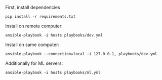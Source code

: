 First, install dependencies
```
pip install -r requirements.txt
```

Install on remote computer:
```
ansible-playbook -i hosts playbooks/dev.yml
```

Install on same computer:
```
ansible-playbook --connection=local -i 127.0.0.1, playbooks/dev.yml
```

Additionally for ML servers:
```
ansible-playbook -i hosts playbooks/ml.yml
```
